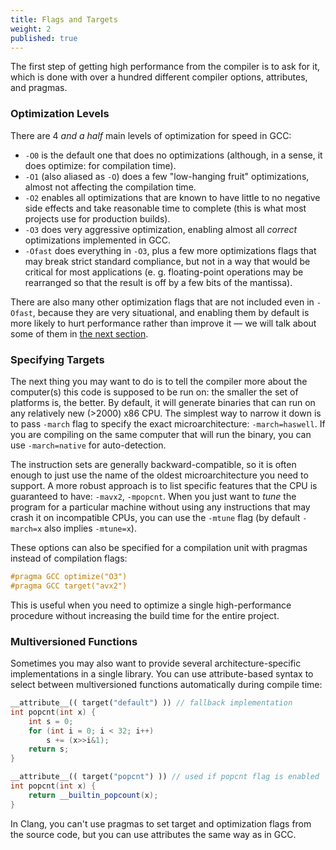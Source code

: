 ```yaml
---
title: Flags and Targets
weight: 2
published: true
---
```


The first step of getting high performance from the compiler is to ask for it, which is done with over a hundred different compiler options, attributes, and pragmas.

### Optimization Levels

There are 4 *and a half* main levels of optimization for speed in GCC:

- `-O0` is the default one that does no optimizations (although, in a sense, it does optimize: for compilation time).
- `-O1` (also aliased as `-O`) does a few "low-hanging fruit" optimizations, almost not affecting the compilation time.
- `-O2` enables all optimizations that are known to have little to no negative side effects and take reasonable time to complete (this is what most projects use for production builds).
- `-O3` does very aggressive optimization, enabling almost all *correct* optimizations implemented in GCC.
- `-Ofast` does everything in `-O3`, plus a few more optimizations flags that may break strict standard compliance, but not in a way that would be critical for most applications (e. g. floating-point operations may be rearranged so that the result is off by a few bits of the mantissa).

There are also many other optimization flags that are not included even in `-Ofast`, because they are very situational, and enabling them by default is more likely to hurt performance rather than improve it — we will talk about some of them in [the next section](../situational).

### Specifying Targets

The next thing you may want to do is to tell the compiler more about the computer(s) this code is supposed to be run on: the smaller the set of platforms is, the better. By default, it will generate binaries that can run on any relatively new (>2000) x86 CPU. The simplest way to narrow it down is to pass `-march` flag to specify the exact microarchitecture: `-march=haswell`. If you are compiling on the same computer that will run the binary, you can use `-march=native` for auto-detection.

The instruction sets are generally backward-compatible, so it is often enough to just use the name of the oldest microarchitecture you need to support. A more robust approach is to list specific features that the CPU is guaranteed to have: `-mavx2`, `-mpopcnt`. When you just want to *tune* the program for a particular machine without using any instructions that may crash it on incompatible CPUs, you can use the `-mtune` flag (by default `-march=x` also implies `-mtune=x`).

These options can also be specified for a compilation unit with pragmas instead of compilation flags:

```c++
#pragma GCC optimize("O3")
#pragma GCC target("avx2")
```

This is useful when you need to optimize a single high-performance procedure without increasing the build time for the entire project.

### Multiversioned Functions

Sometimes you may also want to provide several architecture-specific implementations in a single library. You can use attribute-based syntax to select between multiversioned functions automatically during compile time:

```c++
__attribute__(( target("default") )) // fallback implementation
int popcnt(int x) {
    int s = 0;
    for (int i = 0; i < 32; i++)
        s += (x>>i&1);
    return s;
}

__attribute__(( target("popcnt") )) // used if popcnt flag is enabled
int popcnt(int x) {
    return __builtin_popcount(x);
}
```

In Clang, you can't use pragmas to set target and optimization flags from the source code, but you can use attributes the same way as in GCC.
